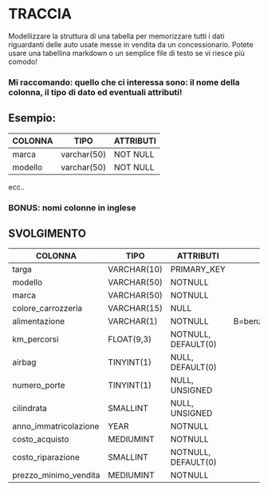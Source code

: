 # TRACCIA

Modellizzare la struttura di una tabella per memorizzare tutti i dati riguardanti delle auto usate messe in vendita da un concessionario.
Potete usare una tabellina markdown o un semplice file di testo se vi riesce più comodo!

### Mi raccomando: quello che ci interessa sono: il nome della colonna, il tipo di dato ed eventuali attributi!

## Esempio:

| COLONNA | TIPO        | ATTRIBUTI |
| ------- | ----------- | --------- |
| marca   | varchar(50) | NOT NULL  |
| modello | varchar(50) | NOT NULL  |

ecc..

### BONUS: nomi colonne in inglese

## SVOLGIMENTO

| COLONNA               | TIPO        | ATTRIBUTI           | COMMENTI                      |
| --------------------- | ----------- | ------------------- | ----------------------------- |
| targa                 | VARCHAR(10) | PRIMARY_KEY         |
| modello               | VARCHAR(50) | NOTNULL             |
| marca                 | VARCHAR(50) | NOTNULL             |
| colore_carrozzeria    | VARCHAR(15) | NULL                |
| alimentazione         | VARCHAR(1)  | NOTNULL             | B=benzina;D=disel;M=metano... |
| km_percorsi           | FLOAT(9,3)  | NOTNULL, DEFAULT(0) |
| airbag                | TINYINT(1)  | NULL, DEFAULT(0)    |
| numero_porte          | TINYINT(1)  | NULL, UNSIGNED      |
| cilindrata            | SMALLINT    | NULL, UNSIGNED      |
| anno_immatricolazione | YEAR        | NOTNULL             |
| costo_acquisto        | MEDIUMINT   | NOTNULL             |
| costo_riparazione     | SMALLINT    | NOTNULL, DEFAULT(0) |
| prezzo_minimo_vendita | MEDIUMINT   | NOTNULL             |
